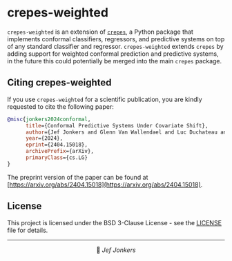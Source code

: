 # crepes-weighted

`crepes-weighted` is an extension of [`crepes`](https://github.com/henrikbostrom/crepes), a Python package that implements conformal classifiers,
regressors, and predictive systems on top of any standard classifier
and regressor. `crepes-weighted` extends `crepes` by adding support for weighted conformal prediction and predictive systems, in the future this could potentially be merged into the main `crepes` package.

## Citing crepes-weighted

If you use `crepes-weighted` for a scientific publication, you are kindly requested to cite the following paper:

```bibtex
@misc{jonkers2024conformal,
      title={Conformal Predictive Systems Under Covariate Shift},
      author={Jef Jonkers and Glenn Van Wallendael and Luc Duchateau and Sofie Van Hoecke},
      year={2024},
      eprint={2404.15018},
      archivePrefix={arXiv},
      primaryClass={cs.LG}
}
```
The preprint version of the paper can be found at [https://arxiv.org/abs/2404.15018](https://arxiv.org/abs/2404.15018).

## License
This project is licensed under the BSD 3-Clause License - see the [LICENSE](LICENSE) file for details.

- - -

<p align="center">
👤 <i>Jef Jonkers</i>
</p>


